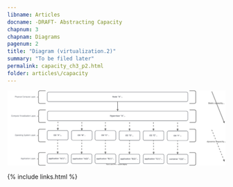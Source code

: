 ```yaml
---
libname: Articles
docname: -DRAFT- Abstracting Capacity
chapnum: 3
chapnam: Diagrams
pagenum: 2
title: "Diagram (virtualization.2)"
summary: "To be filed later"
permalink: capacity_ch3_p2.html
folder: articles\/capacity
---
```


![image](./capacity-virt-2.drawio.svg)

{% include links.html %}